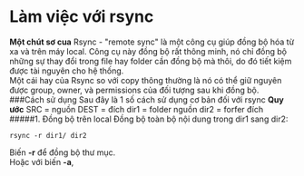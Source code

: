 Làm việc với rsync
=====
**Một chút sơ cua**
Rsync - "remote sync" là một công cụ giúp đồng bộ hóa từ xa và trên máy local. Công cụ này đồng bộ rất thông minh, nó chỉ đồng bộ những sự thay đổi trong file hay folder cần đồng bộ mà thôi, do đó tiết kiệm được tài nguyên cho hệ thống. <br>
Một cái hay của Rsync so với copy thông thường là nó có thể giữ nguyên được group, owner, và permissions của đối tượng sau khi đồng bộ.
###Cách sử dụng
Sau đây là 1 số cách sử dụng cơ bản đối với rsync
**Quy ước**
SRC = nguồn
DEST = đích
dir1 = folder nguồn
dir2 = forfer đích
#####1. Đồng bộ trên local
Đồng bộ toàn bộ nội dung trong dir1 sang dir2:

    rsync -r dir1/ dir2

Biến **-r** để đồng bộ thư mục. <br>
Hoặc với biến **-a**,  

